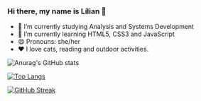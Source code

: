 ### Hi there, my name is Lílian 👋

- 🔭 I’m currently studying Analysis and Systems Development
- 🌱 I’m currently learning HTML5, CSS3 and JavaScript
- 😄 Pronouns: she/her
- ❤️ I love cats, reading and outdoor activities.

![Anurag's GitHub stats](https://github-readme-stats.vercel.app/api?username=lilian-rangel&show_icons=true&theme=dracula)

[![Top Langs](https://github-readme-stats.vercel.app/api/top-langs/?username=lilian-rangel&layout=compact)](https://github.com/anuraghazra/github-readme-stats)

[![GitHub Streak](https://streak-stats.demolab.com/?user=lilian-rangel)](https://git.io/streak-stats)

